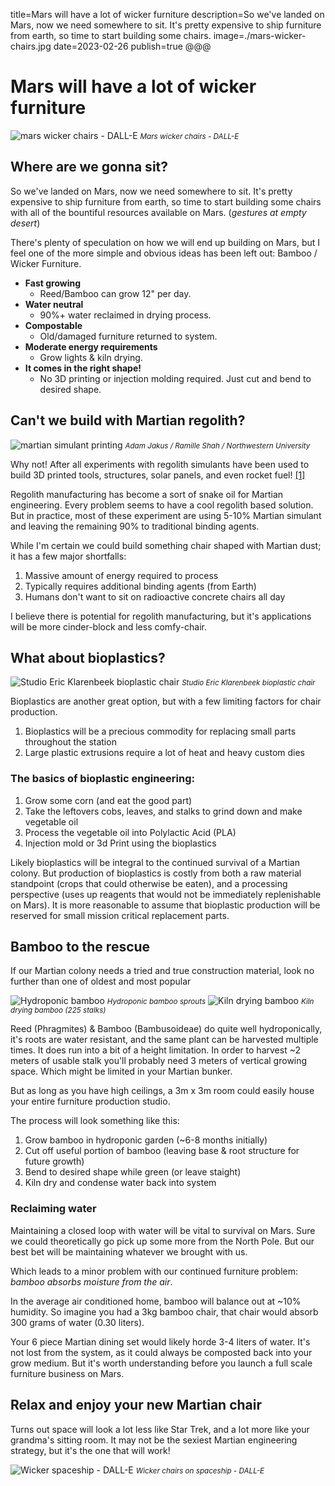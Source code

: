 title=Mars will have a lot of wicker furniture
description=So we've landed on Mars, now we need somewhere to sit. It's pretty expensive to ship furniture from earth, so time to start building some chairs.
image=./mars-wicker-chairs.jpg
date=2023-02-26
publish=true
@@@

# Mars will have a lot of wicker furniture

<img alt='mars wicker chairs - DALL-E' src='./mars-wicker-chairs-widescreen.png'>
<small><i>Mars wicker chairs - DALL-E</i></small>

## Where are we gonna sit?

So we've landed on Mars, now we need somewhere to sit. It's pretty expensive to ship furniture from earth, so time to start building some chairs with all of the bountiful resources available on Mars. (_gestures at empty desert_)

There's plenty of speculation on how we will end up building on Mars, but I feel one of the more simple and obvious ideas has been left out: Bamboo / Wicker Furniture.

-   **Fast growing**
    -   Reed/Bamboo can grow 12" per day.
-   **Water neutral**
    -   90%+ water reclaimed in drying process.
-   **Compostable**
    -   Old/damaged furniture returned to system.
-   **Moderate energy requirements**
    -   Grow lights & kiln drying.
-   **It comes in the right shape!**
    -   No 3D printing or injection molding required. Just cut and bend to desired shape.

## Can't we build with Martian regolith?

<img alt='martian simulant printing' src='./martian-regolith.jpg'>
<small><i>Adam Jakus / Ramille Shah / Northwestern University</i></small>

Why not! After all experiments with regolith simulants have been used to build 3D printed tools, structures, solar panels, and even rocket fuel! [[1]](https://spectrum.ieee.org/how-nasa-will-use-robots-to-create-rocket-fuel-from-martian-soil)

Regolith manufacturing has become a sort of snake oil for Martian engineering. Every problem seems to have a cool regolith based solution. But in practice, most of these experiment are using 5-10% Martian simulant and leaving the remaining 90% to traditional binding agents.

While I'm certain we could build something chair shaped with Martian dust; it has a few major shortfalls:

1. Massive amount of energy required to process
2. Typically requires additional binding agents (from Earth)
3. Humans don't want to sit on radioactive concrete chairs all day

I believe there is potential for regolith manufacturing, but it's applications will be more cinder-block and less comfy-chair.

## What about bioplastics?

<img alt='Studio Eric Klarenbeek bioplastic chair' src='./bioplastic-chair.jpg'>
<small><i>Studio Eric Klarenbeek bioplastic chair</i></small>

Bioplastics are another great option, but with a few limiting factors for chair production.

1. Bioplastics will be a precious commodity for replacing small parts throughout the station
2. Large plastic extrusions require a lot of heat and heavy custom dies

### The basics of bioplastic engineering:

1. Grow some corn (and eat the good part)
2. Take the leftovers cobs, leaves, and stalks to grind down and make vegetable oil
3. Process the vegetable oil into Polylactic Acid (PLA)
4. Injection mold or 3d Print using the bioplastics

Likely bioplastics will be integral to the continued survival of a Martian colony. But production of bioplastics is costly from both a raw material standpoint (crops that could otherwise be eaten), and a processing perspective (uses up reagents that would not be immediately replenishable on Mars). It is more reasonable to assume that bioplastic production will be reserved for small mission critical replacement parts.

## Bamboo to the rescue

If our Martian colony needs a tried and true construction material, look no further than one of oldest and most popular

<img alt='Hydroponic bamboo' src='./hydroponic-bamboo.png'>
<small><i>Hydroponic bamboo sprouts</i></small>

<img alt='Kiln drying bamboo' src='./bamboo-kiln.png'>
<small><i>Kiln drying bamboo (225 stalks)</i></small>

Reed (Phragmites) & Bamboo (Bambusoideae) do quite well hydroponically, it's roots are water resistant, and the same plant can be harvested multiple times. It does run into a bit of a height limitation. In order to harvest ~2 meters of usable stalk you'll probably need 3 meters of vertical growing space. Which might be limited in your Martian bunker.

But as long as you have high ceilings, a 3m x 3m room could easily house your entire furniture production studio.

The process will look something like this:

1. Grow bamboo in hydroponic garden (~6-8 months initially)
2. Cut off useful portion of bamboo (leaving base & root structure for future growth)
3. Bend to desired shape while green (or leave staight)
4. Kiln dry and condense water back into system

### Reclaiming water

Maintaining a closed loop with water will be vital to survival on Mars. Sure we could theoretically go pick up some more from the North Pole. But our best bet will be maintaining whatever we brought with us.

Which leads to a minor problem with our continued furniture problem: _bamboo absorbs moisture from the air_.

In the average air conditioned home, bamboo will balance out at ~10% humidity. So imagine you had a 3kg bamboo chair, that chair would absorb 300 grams of water (0.30 liters).

Your 6 piece Martian dining set would likely horde 3-4 liters of water. It's not lost from the system, as it could always be composted back into your grow medium. But it's worth understanding before you launch a full scale furniture business on Mars.

## Relax and enjoy your new Martian chair

Turns out space will look a lot less like Star Trek, and a lot more like your grandma's sitting room. It may not be the sexiest Martian engineering strategy, but it's the one that will work!

<img alt='Wicker spaceship - DALL-E ' src='./wicker-spaceship.png'>
<small><i>Wicker chairs on spaceship - DALL-E</i></small>
